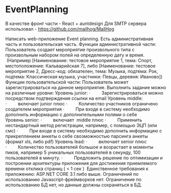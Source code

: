 # EventPlanning

В качестве фронт части - React + auntdesign
Для SMTP сервера использовал - https://github.com/mailhog/MailHog

Написать web-приложение Event planning.
Есть административная часть и пользовательская часть.
Функции административной части:
Пользователь создает мероприятие произвольного типа с произвольным набором полей на определенную дату и время.
 (Например [Наименование: тестовое мероприятие 1, тема: Спорт, местоположение: Кальварийская 7],
либо [Наименование: тестовое мероприятие 2, Дресс-код: обязателен, тема: Музыка, подтема: Рок, подтема: Классическая музыка, участники: Певцы, деревня: Иваново])
Функции пользовательской части:
Пользователь может зарегистрироваться на данное мероприятие.
Выполнить задание можно на различные уровни:
Уровень junior:
·         Зарегистрироваться можно посредством подтверждения ссылки на email
Уровень middle:
·         включает junior плюс
·         Количество участников ограничено создателем мероприятия
·         При входе в систему необходимо дополнить информацию с дополнительными полями о себе
Уровень senior:
·         включает  middle плюс
·         Применить нестандартный метод регистрации, например, с помощью ЭЦП (или смс)
·         При входе в систему необходимо дополнить информацию с прикреплением анкеты о себе cвозможностью парсинга анкеты (формат xls, либо pdf)
Уровень lead:
·         включает senior плюс
·         Количество пользователей большое и возрастает в моменты пиков, например 5 уникальных пользователей в секунду, 100 пользователей в минуту.
·         Предложить решение по оптимизации и построении архитектуры приложения для достижения приемлемого времени отклика страниц ( < 1 сек )
 Единственное требования к приложению:
ASP.NET CORE 3.1 либо выше. Ограничений по использованию Javascript-фреймворков нет.
Ограничение по использованию БД нет, но данные должны сохраняться в БД.
